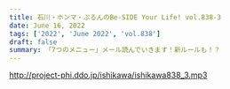 ```yaml
---
title: 石川・ホンマ・ぶるんのBe-SIDE Your Life! vol.838-3
date: June 16, 2022
tags: ['2022', 'June 2022', 'vol.838']
draft: false
summary: 「7つのメニュー」メール読んでいきます！新ルールも！？
---
```


http://project-phi.ddo.jp/ishikawa/ishikawa838_3.mp3